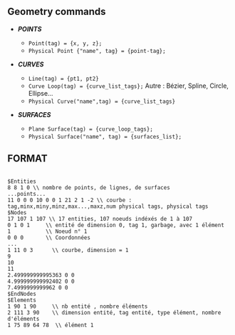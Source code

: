 ## Geometry commands
- ***POINTS***
  - `Point(tag) = {x, y, z};`
  - `Physical Point {"name", tag} = {point-tag};`
- ***CURVES***
  - `Line(tag) = {pt1, pt2}`
  - `Curve Loop(tag) = {curve_list_tags};`
  Autre : Bézier, Spline, Circle, Ellipse...
  - `Physical Curve("name",tag) = {curve_list_tags}`

- ***SURFACES***
  - `Plane Surface(tag) = {curve_loop_tags};`
  - `Physical Surface("name", tag) = {surfaces_list};`


## FORMAT

```

$Entities
8 8 1 0 \\ nombre de points, de lignes, de surfaces
...points...
11 0 0 0 10 0 0 1 21 2 1 -2 \\ courbe : tag,minx,miny,minz,max...,maxz,num physical tags, physical tags
$Nodes
17 107 1 107 \\ 17 entities, 107 noeuds indéxés de 1 à 107
0 1 0 1     \\ entité de dimension 0, tag 1, garbage, avec 1 élément
1           \\ Noeud n° 1
0 0 0       \\ Coordonnées
...
1 11 0 3      \\ courbe, dimension = 1
9
10
11
2.499999999995363 0 0
4.999999999992402 0 0
7.4999999999962 0 0
$EndNodes
$Elements
1 90 1 90     \\ nb entité , nombre éléments
2 111 3 90    \\ dimension entité, tag entité, type élément, nombre d'éléments
1 75 89 64 78  \\ élément 1


